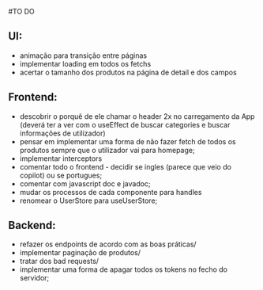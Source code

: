 #TO DO
## UI:
- animação para transição entre páginas
- implementar loading em todos os fetchs
- acertar o tamanho dos produtos na página de detail e dos campos

## Frontend:
- descobrir o porquê de ele chamar o header 2x no carregamento da App (deverá ter a ver com o useEffect de buscar categories e buscar informações de utilizador)
- pensar em implementar uma forma de não fazer fetch de todos os produtos sempre que o utilizador vai para homepage;
- implementar interceptors
- comentar todo o frontend - decidir se ingles (parece que veio do copilot) ou se portugues;
- comentar com javascript doc e javadoc;
- mudar os processos de cada componente para handles
- renomear o UserStore para useUserStore;

## Backend:
- refazer os endpoints de acordo com as boas práticas/
- implementar paginação de produtos/
- tratar dos bad requests/
- implementar uma forma de apagar todos os tokens no fecho do servidor;